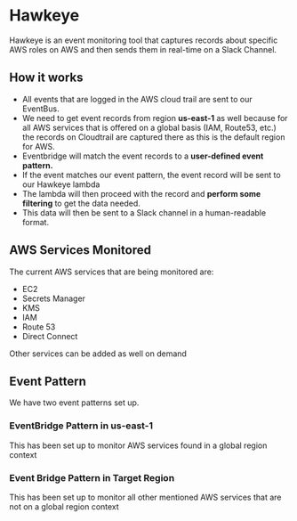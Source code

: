 # Hawkeye

Hawkeye is an event monitoring tool that captures records about specific AWS roles on AWS and then sends them in real-time on a Slack Channel.

## How it works

* All events that are logged in the AWS cloud trail are sent to our EventBus.
* We need to get event records from region **us-east-1** as well because for all AWS services that is offered on a global basis (IAM, Route53, etc.) the records on Cloudtrail are captured there as this is the default region for AWS.
* Eventbridge will match the event records to a **user-defined event pattern.**
* If the event matches our event pattern, the event record will be sent to our Hawkeye lambda
* The lambda will then proceed with the record and **perform some filtering** to get the data needed.
* This data will then be sent to a Slack channel in a human-readable format.

## AWS Services Monitored

The current AWS services that are being monitored are:

* EC2
* Secrets Manager
* KMS
* IAM
* Route 53
* Direct Connect

Other services can be added as well on demand

## Event Pattern

We have two event patterns set up.

### EventBridge Pattern in us-east-1

This has been set up to monitor AWS services found in a global region context

### Event Bridge Pattern in Target Region

This has been set up to monitor all other mentioned AWS services that are not on a global region context
